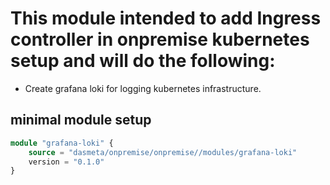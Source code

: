 # This module intended to add Ingress controller in onpremise kubernetes setup and will do the following: 

* Create grafana loki for logging kubernetes infrastructure. 

## minimal module setup
```terraform
module "grafana-loki" {
    source = "dasmeta/onpremise/onpremise//modules/grafana-loki"
    version = "0.1.0"
}